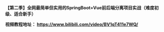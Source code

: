 
 **【第二季】全网最简单但实用的SpringBoot+Vue前后端分离项目实战（难度初级、适合新手）** 

 **视频教程地址： https://www.bilibili.com/video/BV1qT411e7WQ/** 